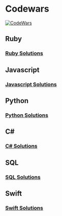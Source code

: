 # Codewars

[![CodeWars](https://www.codewars.com/users/adrian.eyre/badges/large)](https://www.codewars.com/users/adrian.eyre "My Honor Badge")

## Ruby
### [Ruby Solutions](Ruby/ruby.md)

## Javascript
### [Javascript Solutions](Javascript/Javascript.md)

## Python
### [Python Solutions](Python/Python.md)

## C#
### [C# Solutions](CSharp/CSharp.md)

## SQL
### [SQL Solutions](SQL/SQL.md)

## Swift
### [Swift Solutions](Swift/Swift.md)
